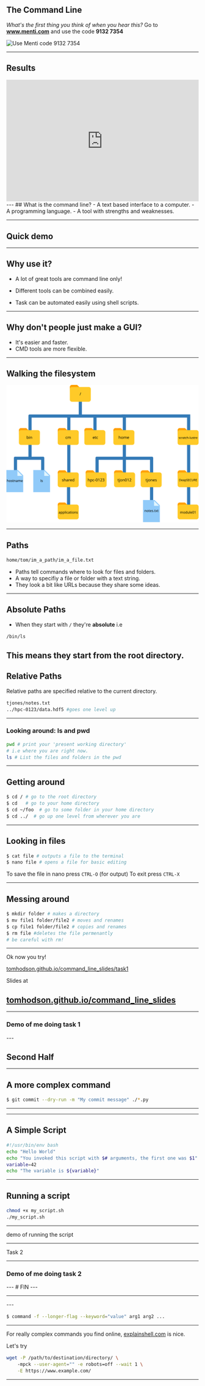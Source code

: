 ## The Command Line
_What's the first thing you think of when you hear this?_
Go to **www.menti.com** and use the code **9132 7354**
<!-- https://www.albionresearch.com/tools/urlencode -->
<img src="https://api.qrserver.com/v1/create-qr-code/?data=https%3A%2F%2Fwww.menti.com%2Fp6qu6susje&size=100x100&qzone=1&format=svg&ecc=L" alt="Use Menti code 9132 7354" title="Menti QR Code" width = "200px"/>


---
## Results
<div style='position: relative; padding-bottom: 56.25%; padding-top: 35px; height: 0; overflow: hidden;'><iframe sandbox='allow-scripts allow-same-origin allow-presentation' allowfullscreen='true' allowtransparency='true' frameborder='0' height='315' src='https://www.mentimeter.com/embed/c92cb2f99d7edcaa0b0be2a177c5f231/1edf2d837bdd' style='position: absolute; top: 0; left: 0; width: 100%; height: 100%;' width='420'></iframe></div>
---
## What is the command line?
- A text based interface to a computer. <!-- .element: class="fragment" -->
- A programming language.<!-- .element: class="fragment" -->
- A tool with strengths and weaknesses. <!-- .element: class="fragment" -->

---
## Quick demo
<div class="asciicast">
    <!--
    {
        "URL": "casts/task1.cast",
        "idle_time_limit": 0.5, 
        "start":12,
        "speed":1.5,
        "poster": "npt:1:23"
    } 
    -->
</div>

---
## Why use it?

- A lot of great tools are command line only!<!-- .element: class="fragment" -->

- Different tools can be combined easily. <!-- .element: class="fragment" -->

- Task can be automated easily using shell scripts. <!-- .element: class="fragment" -->

---
## Why don't people just make a GUI?
- It's easier and faster. <!-- .element: class="fragment" -->
- CMD tools are more flexible. <!-- .element: class="fragment" -->
---
## Walking the filesystem
<img class="r-stretch" src="./images/filesystem.svg">

---
## Paths
```bash
home/tom/im_a_path/im_a_file.txt
```
- Paths tell commands where to look for files and folders. 
- A way to specifiy a file or folder with a text string.
- They look a bit like URLs because they share some ideas.

---
## Absolute Paths

- When they start with `/` they're **absolute** i.e 
```bash 
/bin/ls
```
This means they start from the root directory.
---
## Relative Paths

Relative paths are specified relative to the current directory.
```bash
tjones/notes.txt
../hpc-0123/data.hdf5 #goes one level up
```
---
### Looking around: ls and pwd
```bash
pwd # print your 'present working directory' 
# i.e where you are right now.
ls # List the files and folders in the pwd
```
---

## Getting around
```bash
$ cd / # go to the root directory
$ cd   # go to your home directory
$ cd ~/foo  # go to some folder in your home directory
$ cd ../  # go up one level from wherever you are
```
---
## Looking in files

```bash
$ cat file # outputs a file to the terminal 
$ nano file # opens a file for basic editing
```
To save the file in nano press `CTRL-O` (for output)
To exit press `CTRL-X`

---
## Messing around

```bash
$ mkdir folder # makes a directory
$ mv file1 folder/file2 # moves and renames
$ cp file1 folder/file2 # copies and renames
$ rm file #deletes the file permenantly
# be careful with rm!
```
---
Ok now you try!

[tomhodson.github.io/command_line_slides/task1](https://tomhodson.github.io/command_line_slides/task1)

Slides at

[tomhodson.github.io/command_line_slides](https://tomhodson.github.io/command_line_slides)
---
<!-- .slide: data-background-iframe="https://tomhodson.github.io/command_line_slides/task1" data-background-interactive data-background-transition="zoom"-->
---
### Demo of me doing task 1
<div class="asciicast">
    <!--
    {
        "URL": "casts/task1.cast",
        "poster": "npt:2:30",
        "font-size": "0.5em",
        "idle_time_limit": 0.5, 
        "start":12
    } 
    -->
</div>
---

## Second Half
---
## A more complex command
```bash
$ git commit --dry-run -m "My commit message" ./*.py 
```
---

---

## A Simple Script
```bash
#!/usr/bin/env bash
echo "Hello World"
echo "You invoked this script with $# arguments, the first one was $1"
variable=42
echo "The variable is ${variable}"
```
---

## Running a script

```bash
chmod +x my_script.sh
./my_script.sh
```

---
demo of running the script

---
Task 2

---
### Demo of me doing task 2
<div class="asciicast">
    <!--
    {
        "URL": "casts/task2.cast",
        "poster": "npt:2:30",
        "font-size": "0.6em",
        "idle_time_limit": 2, 
        "start":0
    } 
    -->
</div>
---
# FIN
---

<!-- .slide: data-background-iframe="https://www.explainshell.com/explain?cmd=wget+-P+%2Fpath%2Fto%2Fdestination%2Fdirectory%2F+-mpck+--user-agent%3D%22%22+-e+robots%3Doff+--wait+1+-E+https%3A%2F%2Fwww.example.com%2F#" data-background-interactive data-background-transition="zoom"-->


---

<div class="asciicast">
    <!--
    {
        "URL": "casts/git.cast",
        "poster": "npt:2:30",
        "autoplay": false,
        "preload": true,
        "font-size": "medium",
        "rows":30
    } 
    -->
</div>
---

```bash
$ command -f --longer-flag --keyword="value" arg1 arg2 ...
```

---
For really complex commands you find online, [explainshell.com]() is nice.

Let's try
```bash
wget -P /path/to/destination/directory/ \ 
    -mpck --user-agent="" -e robots=off --wait 1 \
    -E https://www.example.com/
```
---
<!-- .slide: data-background-iframe="https://www.explainshell.com/explain?cmd=wget+-P+%2Fpath%2Fto%2Fdestination%2Fdirectory%2F+-mpck+--user-agent%3D%22%22+-e+robots%3Doff+--wait+1+-E+https%3A%2F%2Fwww.example.com%2F#" data-background-interactive data-background-transition="zoom"-->


